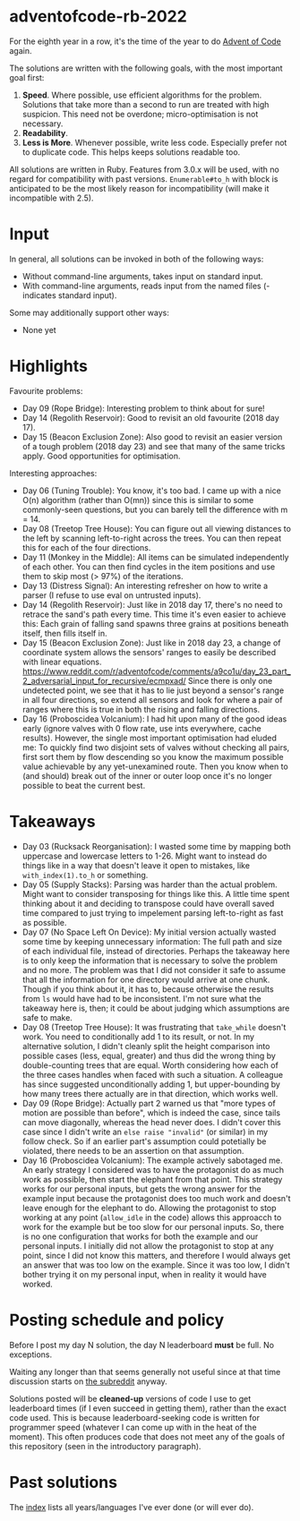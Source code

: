 # adventofcode-rb-2022

For the eighth year in a row, it's the time of the year to do [Advent of Code](http://adventofcode.com) again.

The solutions are written with the following goals, with the most important goal first:

1. **Speed**.
   Where possible, use efficient algorithms for the problem.
   Solutions that take more than a second to run are treated with high suspicion.
   This need not be overdone; micro-optimisation is not necessary.
2. **Readability**.
3. **Less is More**.
   Whenever possible, write less code.
   Especially prefer not to duplicate code.
   This helps keeps solutions readable too.

All solutions are written in Ruby.
Features from 3.0.x will be used, with no regard for compatibility with past versions.
`Enumerable#to_h` with block is anticipated to be the most likely reason for incompatibility (will make it incompatible with 2.5).

# Input

In general, all solutions can be invoked in both of the following ways:

* Without command-line arguments, takes input on standard input.
* With command-line arguments, reads input from the named files (- indicates standard input).

Some may additionally support other ways:

* None yet

# Highlights

Favourite problems:

* Day 09 (Rope Bridge): Interesting problem to think about for sure!
* Day 14 (Regolith Reservoir): Good to revisit an old favourite (2018 day 17).
* Day 15 (Beacon Exclusion Zone): Also good to revisit an easier version of a tough problem (2018 day 23) and see that many of the same tricks apply. Good opportunities for optimisation.

Interesting approaches:

* Day 06 (Tuning Trouble): You know, it's too bad. I came up with a nice O(n) algorithm (rather than O(mn)) since this is similar to some commonly-seen questions, but you can barely tell the difference with m = 14.
* Day 08 (Treetop Tree House): You can figure out all viewing distances to the left by scanning left-to-right across the trees.
  You can then repeat this for each of the four directions.
* Day 11 (Monkey in the Middle): All items can be simulated independently of each other.
  You can then find cycles in the item positions and use them to skip most (> 97%) of the iterations.
* Day 13 (Distress Signal): An interesting refresher on how to write a parser (I refuse to use eval on untrusted inputs).
* Day 14 (Regolith Reservoir): Just like in 2018 day 17, there's no need to retrace the sand's path every time.
  This time it's even easier to achieve this:
  Each grain of falling sand spawns three grains at positions beneath itself, then fills itself in.
* Day 15 (Beacon Exclusion Zone): Just like in 2018 day 23, a change of coordinate system allows the sensors' ranges to easily be described with linear equations.
  https://www.reddit.com/r/adventofcode/comments/a9co1u/day_23_part_2_adversarial_input_for_recursive/ecmpxad/
  Since there is only one undetected point, we see that it has to lie just beyond a sensor's range in all four directions, so extend all sensors and look for where a pair of ranges where this is true in both the rising and falling directions.
* Day 16 (Proboscidea Volcanium): I had hit upon many of the good ideas early (ignore valves with 0 flow rate, use ints everywhere, cache results).
  However, the single most important optimisation had eluded me:
  To quickly find two disjoint sets of valves without checking all pairs, first sort them by flow descending so you know the maximum possible value achievable by any yet-unexamined route.
  Then you know when to (and should) break out of the inner or outer loop once it's no longer possible to beat the current best.

# Takeaways

* Day 03 (Rucksack Reorganisation): I wasted some time by mapping both uppercase and lowercase letters to 1-26.
  Might want to instead do things like in a way that doesn't leave it open to mistakes, like `with_index(1).to_h` or something.
* Day 05 (Supply Stacks): Parsing was harder than the actual problem.
  Might want to consider transposing for things like this.
  A little time spent thinking about it and deciding to transpose could have overall saved time compared to just trying to impelement parsing left-to-right as fast as possible.
* Day 07 (No Space Left On Device): My initial version actually wasted some time by keeping unnecessary information: The full path and size of each individual file, instead of directories.
  Perhaps the takeaway here is to only keep the information that is necessary to solve the problem and no more.
  The problem was that I did not consider it safe to assume that all the information for one directory would arrive at one chunk.
  Though if you think about it, it has to, because otherwise the results from `ls` would have had to be inconsistent.
  I'm not sure what the takeaway here is, then; it could be about judging which assumptions are safe to make.
* Day 08 (Treetop Tree House): It was frustrating that `take_while` doesn't work.
  You need to conditionally add 1 to its result, or not.
  In my alternative solution, I didn't cleanly split the height comparison into possible cases (less, equal, greater) and thus did the wrong thing by double-counting trees that are equal.
  Worth considering how each of the three cases handles when faced with such a situation.
  A colleague has since suggested unconditionally adding 1, but upper-bounding by how many trees there actually are in that direction, which works well.
* Day 09 (Rope Bridge): Actually part 2 warned us that "more types of motion are possible than before", which is indeed the case, since tails can move diagonally, whereas the head never does.
  I didn't cover this case since I didn't write an `else raise "invalid"` (or similar) in my follow check.
  So if an earlier part's assumption could potetially be violated, there needs to be an assertion on that assumption.
* Day 16 (Proboscidea Volcanium): The example actively sabotaged me.
  An early strategy I considered was to have the protagonist do as much work as possible, then start the elephant from that point.
  This strategy works for our personal inputs, but gets the wrong answer for the example input because the protagonist does too much work and doesn't leave enough for the elephant to do.
  Allowing the protagonist to stop working at any point (`allow_idle` in the code) allows this approacch to work for the example but be too slow for our personal inputs.
  So, there is no one configuration that works for both the example and our personal inputs.
  I initially did not allow the protagonist to stop at any point, since I did not know this matters, and therefore I would always get an answer that was too low on the example.
  Since it was too low, I didn't bother trying it on my personal input, when in reality it would have worked.

# Posting schedule and policy

Before I post my day N solution, the day N leaderboard **must** be full.
No exceptions.

Waiting any longer than that seems generally not useful since at that time discussion starts on [the subreddit](https://www.reddit.com/r/adventofcode) anyway.

Solutions posted will be **cleaned-up** versions of code I use to get leaderboard times (if I even succeed in getting them), rather than the exact code used.
This is because leaderboard-seeking code is written for programmer speed (whatever I can come up with in the heat of the moment).
This often produces code that does not meet any of the goals of this repository (seen in the introductory paragraph).

# Past solutions

The [index](https://github.com/petertseng/adventofcode-common/blob/master/index.md) lists all years/languages I've ever done (or will ever do).
